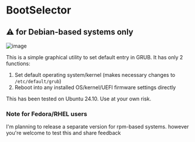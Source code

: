 # BootSelector

## ⚠️ for Debian-based systems only ##
![image](https://github.com/user-attachments/assets/0fd25d4c-bc91-4036-a903-a17ad969fe1a)

This is a simple graphical utility to set default entry in GRUB.
It has only 2 functions:
1. Set default operating system/kernel (makes necessary changes to `/etc/default/grub`)
2. Reboot into any installed OS/kernel/UEFI firmware settings directly 


This has been tested on Ubuntu 24.10.
Use at your own risk.

### Note for Fedora/RHEL users
I'm planning to release a separate version for rpm-based systems. however you're welcome to test this and share feedback
